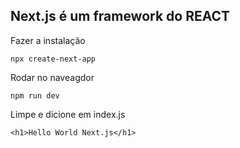 ## Next.js é um framework do REACT

Fazer a instalação
```
npx create-next-app
```


Rodar no naveagdor
```
npm run dev
```

Limpe e dicione em index.js
```
<h1>Hello World Next.js</h1>
```